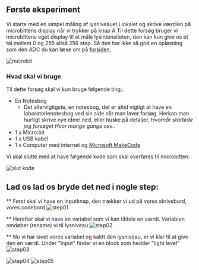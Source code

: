 ## Første eksperiment
Vi starte med en simpel måling af lysniveauet i lokalet og skrive værdien på microbittens display når vi trykker på knap A
Til dette forsøg bruger vi microbittens eget display til at måle lysintensiteten, den kan kun give os et tal mellem 0 og 255 altså 256 step. Så den har ikke så god en opløsning som den ADC du kan læse om på [forsiden](https://hanshenrikjeppesen.github.io/Microbit_light_level/#hvorfor-1023).  

![microbit](https://hanshenrikjeppesen.github.io/Microbit_light_level/IMAGE/microbit.jpg)

### Hvad skal vi bruge
Til dette forsøg skal vi kun bruge følgende ting.:
* En Notesbog
    * Det allervigtigste, en notesbog, det er altid vigtigt at have en laboratorienotesbog ved sin side når man laver forsøg. Herkan man hurtigt skrive nye ideer ned, eller huske på detaljer, *Hvornår startede jeg forsøget* *Hvor mange gange* osv..
* 1 x Micro:bit
* 1 x USB kabel
* 1 x Computer med internet og [Microsoft MakeCode](https://pxt.microbit.org/)

Vi skal slutte med at have følgende kode som skal overføres til microbitten:

![slut kode](https://hanshenrikjeppesen.github.io/Microbit_light_level/IMAGE/blocks_light_level01.png)

## Lad os lad os bryde det ned i nogle step:

** Først skal vi have en inputknap, den trækker vi ud på vores skrivebord, vores codebord
![step01](https://hanshenrikjeppesen.github.io/Microbit_light_level/IMAGE/ex01_step01.png)

** Herefter skal vi have en variabel som vi kan tildele en værdi. Variablen omdøber (rename) vi til lysniveau
![step02](https://hanshenrikjeppesen.github.io/Microbit_light_level/IMAGE/ex01_step02.png)

** Nu vi har lavet vores variabel og kaldt den lysniveau, er vi klar til at give den en værdi. Under "Input" finder vi en block som hedder "light level"
![step03](https://hanshenrikjeppesen.github.io/Microbit_light_level/IMAGE/ex01_step03.png)


![step04](https://hanshenrikjeppesen.github.io/Microbit_light_level/IMAGE/ex01_step04.png)
![step05](https://hanshenrikjeppesen.github.io/Microbit_light_level/IMAGE/ex01_step05.png)




